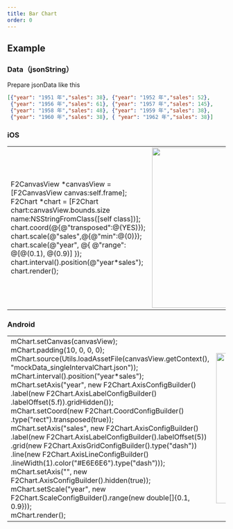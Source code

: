 ```yaml
---
title: Bar Chart
order: 0
---
```


## Example

### Data（jsonString）
Prepare jsonData like this

```json
[{"year": "1951 年","sales": 38}, {"year": "1952 年","sales": 52}, 
 {"year": "1956 年","sales": 61}, {"year": "1957 年","sales": 145}, 
 {"year": "1958 年","sales": 48}, {"year": "1959 年","sales": 38}, 
 {"year": "1960 年","sales": 38}, { "year": "1962 年","sales": 38}]
```

### iOS
<html>
    <table style="margin-left: auto; margin-right: auto;">
        <tr>
            <td width= 55%>
            F2CanvasView *canvasView =[F2CanvasView canvas:self.frame];<br/>
             F2Chart *chart = [F2Chart chart:canvasView.bounds.size name:NSStringFromClass([self class])];<br/>
             chart.coord(@{@"transposed":@(YES)});<br/>
             chart.scale(@"sales",@{@"min":@(0)});<br/>
             chart.scale(@"year", @{ @"range": @[@(0.1), @(0.9)] });<br/>
             chart.interval().position(@"year*sales");<br/>
             chart.render();<br/>
            </td>
            <td>
               <img src="https://gw.alipayobjects.com/mdn/rms_04a9e5/afts/img/A*TwwKTJZTPdoAAAAAAAAAAAAAARQnAQ" style="max-height: 100%" width = "346" height = "369"/>
            </td>
        </tr>
    </table>
</html>


### Android
<html>
    <table style="margin-left: auto; margin-right: auto;">
        <tr>
            <td width= 55%>
              mChart.setCanvas(canvasView);<br/>
              mChart.padding(10, 0, 0, 0);<br/>
              mChart.source(Utils.loadAssetFile(canvasView.getContext(), "mockData_singleIntervalChart.json"));<br/>
              mChart.interval().position("year*sales");<br/>
              mChart.setAxis("year", new F2Chart.AxisConfigBuilder()<br/>
                      .label(new F2Chart.AxisLabelConfigBuilder()<br/>
                      .labelOffset(5.f)).gridHidden());<br/>
              mChart.setCoord(new F2Chart.CoordConfigBuilder()<br/>
              .type("rect").transposed(true));<br/>
              mChart.setAxis("sales", new F2Chart.AxisConfigBuilder()<br/>
                      .label(new F2Chart.AxisLabelConfigBuilder().labelOffset(5))<br/>
                      .grid(new F2Chart.AxisGridConfigBuilder().type("dash"))<br/>
                      .line(new F2Chart.AxisLineConfigBuilder()<br/>
                      .lineWidth(1).color("#E6E6E6").type("dash")));<br/>
              mChart.setAxis("", new F2Chart.AxisConfigBuilder().hidden(true));<br/>
              mChart.setScale("year", new F2Chart.ScaleConfigBuilder().range(new double[]{0.1, 0.9}));<br/>
              mChart.render();<br/>
            </td>
            <td>
             <img src="https://gw.alipayobjects.com/mdn/rms_04a9e5/afts/img/A*P3sqTLH9nO4AAAAAAAAAAAAAARQnAQ" style="max-height: 100%" width="346"/>
            </td>
        </tr>
    </table>
</html>
